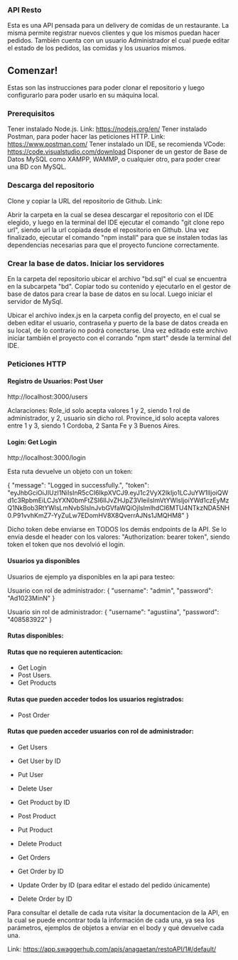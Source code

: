 ### API Resto

Esta es una API pensada para un delivery de comidas de un restaurante. La misma permite registrar nuevos clientes y que los mismos puedan hacer pedidos. También cuenta con un usuario Administrador el cual puede editar el estado de los pedidos, las comidas y los usuarios mismos.

## Comenzar!

Estas son las instrucciones para poder clonar el repositorio y luego configurarlo para poder usarlo en su máquina local.

### Prerequisitos

Tener instalado Node.js. Link: https://nodejs.org/en/
Tener instalado Postman, para poder hacer las peticiones HTTP. Link: https://www.postman.com/
Tener instalado un IDE, se recomienda VCode: https://code.visualstudio.com/download
Disponer de un gestor de Base de Datos MySQL como XAMPP, WAMMP, o cualquier otro, para poder crear una BD con MySQL.

### Descarga del repositorio

Clone y copiar la URL del repositorio de Github. Link:

Abrir la carpeta en la cual se desea descargar el repositorio con el IDE elegido, y luego en la terminal del IDE ejecutar el comando "git clone repo url", siendo url la url copiada desde el repositorio en Github.
Una vez finalizado, ejecutar el comando "npm install" para que se instalen todas las dependencias necesarias para que el proyecto funcione correctamente.

### Crear la base de datos. Iniciar los servidores

En la carpeta del repositorio ubicar el archivo "bd.sql" el cual se encuentra en la subcarpeta "bd". Copiar todo su contenido y ejecutarlo en el gestor de base de datos para crear la base de datos en su local. Luego iniciar el servidor de MySql.

Ubicar el archivo index.js en la carpeta config del proyecto, en el cual se deben editar el usuario, contraseña y puerto de la base de datos creada en su local, de lo contrario no podrá conectarse. Una vez editado este archivo iniciar también el proyecto con el corrando "npm start" desde la terminal del IDE.

### Peticiones HTTP

#### Registro de Usuarios: Post User

http://localhost:3000/users

Aclaraciones:
Role_id solo acepta valores 1 y 2, siendo 1 rol de administrador, y 2, usuario sin dicho rol.
Province_id solo acepta valores entre 1 y 3, siendo 1 Cordoba, 2 Santa Fe y 3 Buenos Aires.

#### Login: Get Login

http://localhost:3000/login

Esta ruta devuelve un objeto con un token:

{
"message": "Logged in successfully.",
"token": "eyJhbGciOiJIUzI1NiIsInR5cCI6IkpXVCJ9.eyJ1c2VyX2lkIjo1LCJuYW1lIjoiQWd1c3RpbmEiLCJsYXN0bmFtZSI6IlJvZHJpZ3VleiIsImVtYWlsIjoiYWd1czEyMzQ1NkBob3RtYWlsLmNvbSIsInJvbGVfaWQiOjIsImlhdCI6MTU4NTkzNDA5NH0.P91vvhKmZ7-YyZuLw7EDomHV8X8QverrAJNs1JMQHM8"
}

Dicho token debe enviarse en TODOS los demás endpoints de la API. Se lo envía desde el header con los valores:
"Authorization: bearer token",
siendo token el token que nos devolvió el login.

#### Usuarios ya disponibles

Usuarios de ejemplo ya disponibles en la api para testeo:

Usuario con rol de administrador:
{
"username": "admin",
"password": "Ad1023MinN"
}

Usuario sin rol de administrador:
{
"username": "agustiina",
"password": "408583922"
}

#### Rutas disponibles:

#### Rutas que no requieren autenticacion:

- Get Login
- Post Users.
- Get Products

#### Rutas que pueden acceder todos los usuarios registrados:

- Post Order

#### Rutas que pueden acceder usuarios con rol de administrador:

- Get Users
- Get User by ID
- Put User
- Delete User

- Get Product by ID
- Post Product
- Put Product
- Delete Product

- Get Orders
- Get Order by ID
- Update Order by ID (para editar el estado del pedido únicamente)
- Delete Order by ID

Para consultar el detalle de cada ruta visitar la documentacion de la API, en la cual se puede encontrar toda la información de cada una, ya sea los parámetros, ejemplos de objetos a enviar en el body y qué devuelve cada una.

Link: https://app.swaggerhub.com/apis/anagaetan/restoAPI/1#/default/
